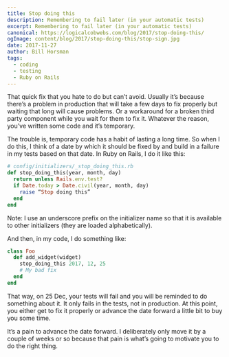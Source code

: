 ```yaml
---
title: Stop doing this
description: Remembering to fail later (in your automatic tests)
excerpt: Remembering to fail later (in your automatic tests)
canonical: https://logicalcobwebs.com/blog/2017/stop-doing-this/
ogImage: content/blog/2017/stop-doing-this/stop-sign.jpg
date: 2017-11-27
author: Bill Horsman
tags:
  - coding
  - testing
  - Ruby on Rails
---
```


That quick fix that you hate to do but can’t avoid. Usually it’s because there’s a problem in production that will take a few days to fix properly but waiting that long will cause problems. Or a workaround for a broken third party component while you wait for them to fix it. Whatever the reason, you’ve written some code and it’s temporary.

The trouble is, temporary code has a habit of lasting a long time. So when I do this, I think of a date by which it should be fixed by and build in a failure in my tests based on that date. In Ruby on Rails, I do it like this:

```rb
# config/initializers/_stop_doing_this.rb
def stop_doing_this(year, month, day)
  return unless Rails.env.test?
  if Date.today > Date.civil(year, month, day)
    raise “Stop doing this”
  end
end
```

Note: I use an underscore prefix on the initializer name so that it is available to other initializers (they are loaded alphabetically).

And then, in my code, I do something like:

```rb
class Foo
  def add_widget(widget)
    stop_doing_this 2017, 12, 25
    # My bad fix
  end
end
```

That way, on 25 Dec, your tests will fail and you will be reminded to do something about it. It only fails in the tests, not in production. At this point, you either get to fix it properly or advance the date forward a little bit to buy you some time.

It’s a pain to advance the date forward. I deliberately only move it by a couple of weeks or so because that pain is what’s going to motivate you to do the right thing.
